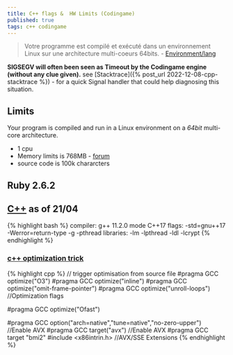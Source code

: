 ```yaml
---
title: C++ flags &  HW Limits (Codingame)
published: true
tags: c++ codingame
---
```

> Votre programme est compilé et exécuté dans un environnement Linux sur une architecture multi-coeurs 64bits. - [Environment/lang](https://www.codingame.com/faq)

**SIGSEGV will often been seen as Timeout by the Codingame engine (without any clue given).**
see [Stacktrace]({% post_url 2022-12-08-cpp-stacktrace %}) - for a quick Signal handler that could help diagnosing this situation.


## Limits
Your program is compiled and run in a Linux environment on a _64bit_ multi-core architecture.
- 1 cpu
- Memory limits is 768MB - [forum](https://forum.codingame.com/t/killed-on-c-memory-reservations/140640/77)
- source code is 100k chararcters

## Ruby 2.6.2

## [C++](https://forum.codingame.com/t/languages-update/1574/264) as of 21/04
{% highlight bash %}
compiler: g++ 11.2.0 mode C++17
flags: -std=gnu++17 -Werror=return-type -g -pthread 
libraries: -lm -lpthread -ldl -lcrypt
{% endhighlight %}

### [c++ optimization trick](https://www.codingame.com/forum/t/c-and-the-o3-compilation-flag/1670/15)

{% highlight cpp %}
// trigger optimisation from source file
#pragma GCC optimize("O3")
#pragma GCC optimize("inline")
#pragma GCC optimize("omit-frame-pointer")
#pragma GCC optimize("unroll-loops") //Optimization flags

#pragma GCC optimize("Ofast")

#pragma GCC option("arch=native","tune=native","no-zero-upper") //Enable AVX
#pragma GCC target("avx")  //Enable AVX
#pragma GCC target "bmi2"
#include <x86intrin.h> //AVX/SSE Extensions
{% endhighlight %}
